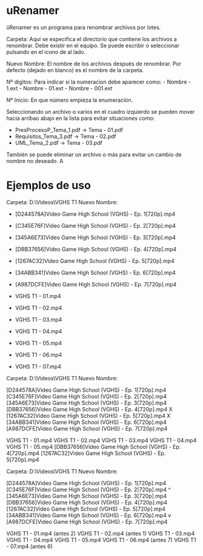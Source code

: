 # uRenamer

üRenamer es un programa para renombrar archivos por lotes. 

Carpeta: Aquí se especifica el directorio que contiene los archivos a
	renombrar. Debe existir en el equipo. Se puede escribir o seleccionar
	pulsando en el icono de al lado.

Nuevo Nombre: El nombre de los archivos después de renombrar. Por defecto
	(dejado en blanco) es el nombre de la carpeta. 

Nº digitos: Para indicar si la numeracion debe aparecer como:
	- Nombre - 1.ext
	- Nombre - 01.ext
	- Nombre - 001.ext

Nº Inicio: En que número empieza la enumeración.


Seleccionando un archivo o varios en el cuadro izquierdo se pueden mover hacia arribao abajo en la lista para evitar situaciones como:

- PresProcesoP_Tema_1.pdf -> Tema - 01.pdf
- Requisitos_Tema_3.pdf   -> Tema - 02.pdf
- UML_Tema_2.pdf          -> Tema - 03.pdf

También se puede eliminar un archivo o más para evitar un cambio de nombre no
deseado. A



# Ejemplos de uso

Carpeta: D:\Videos\VGHS T1
Nuevo Nombre: 

- [D244578A]Video Game High School (VGHS) - Ep. 1[720p].mp4
- [C345E76F]Video Game High School (VGHS) - Ep. 2[720p].mp4
- [345A6E73]Video Game High School (VGHS) - Ep. 3[720p].mp4
- [DBB37656]Video Game High School (VGHS) - Ep. 4[720p].mp4
- [1267AC32]Video Game High School (VGHS) - Ep. 5[720p].mp4
- [34ABB341]Video Game High School (VGHS) - Ep. 6[720p].mp4
- [A987DCFE]Video Game High School (VGHS) - Ep. 7[720p].mp4

- VGHS T1 - 01.mp4
- VGHS T1 - 02.mp4
- VGHS T1 - 03.mp4
- VGHS T1 - 04.mp4
- VGHS T1 - 05.mp4
- VGHS T1 - 06.mp4
- VGHS T1 - 07.mp4


Carpeta: D:\Videos\VGHS T1
Nuevo Nombre: 

[D244578A]Video Game High School (VGHS) - Ep. 1[720p].mp4
[C345E76F]Video Game High School (VGHS) - Ep. 2[720p].mp4
[345A6E73]Video Game High School (VGHS) - Ep. 3[720p].mp4
[DBB37656]Video Game High School (VGHS) - Ep. 4[720p].mp4 X
[1267AC32]Video Game High School (VGHS) - Ep. 5[720p].mp4 X
[34ABB341]Video Game High School (VGHS) - Ep. 6[720p].mp4
[A987DCFE]Video Game High School (VGHS) - Ep. 7[720p].mp4

VGHS T1 - 01.mp4
VGHS T1 - 02.mp4
VGHS T1 - 03.mp4
VGHS T1 - 04.mp4
VGHS T1 - 05.mp4
[DBB37656]Video Game High School (VGHS) - Ep. 4[720p].mp4
[1267AC32]Video Game High School (VGHS) - Ep. 5[720p].mp4


Carpeta: D:\Videos\VGHS T1
Nuevo Nombre: 

[D244578A]Video Game High School (VGHS) - Ep. 1[720p].mp4
[C345E76F]Video Game High School (VGHS) - Ep. 2[720p].mp4 ^
[345A6E73]Video Game High School (VGHS) - Ep. 3[720p].mp4
[DBB37656]Video Game High School (VGHS) - Ep. 4[720p].mp4
[1267AC32]Video Game High School (VGHS) - Ep. 5[720p].mp4
[34ABB341]Video Game High School (VGHS) - Ep. 6[720p].mp4 v
[A987DCFE]Video Game High School (VGHS) - Ep. 7[720p].mp4

VGHS T1 - 01.mp4 (antes 2)
VGHS T1 - 02.mp4 (antes 1)
VGHS T1 - 03.mp4
VGHS T1 - 04.mp4
VGHS T1 - 05.mp4
VGHS T1 - 06.mp4 (antes 7)
VGHS T1 - 07.mp4 (antes 6)

